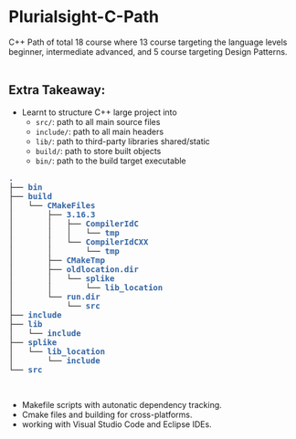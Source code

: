 # Plurialsight-C-Path
C++ Path of total 18 course where 13 course targeting the language levels beginner, intermediate advanced, and 5 course  targeting Design Patterns.   
</br>  

## Extra Takeaway:   
- Learnt to structure C++ large project into   
    - `src/`: path to all main source files   
    - `include/`: path to all main headers   
    - `lib/`: path to third-party libraries shared/static   
    - `build/`: path to store built objects   
    - `bin/`: path to the build target executable   

<pre><font color="#3465A4"><b>.</b></font>
├── <font color="#3465A4"><b>bin</b></font>
├── <font color="#3465A4"><b>build</b></font>
│   └── <font color="#3465A4"><b>CMakeFiles</b></font>
│       ├── <font color="#3465A4"><b>3.16.3</b></font>
│       │   ├── <font color="#3465A4"><b>CompilerIdC</b></font>
│       │   │   └── <font color="#3465A4"><b>tmp</b></font>
│       │   └── <font color="#3465A4"><b>CompilerIdCXX</b></font>
│       │       └── <font color="#3465A4"><b>tmp</b></font>
│       ├── <font color="#3465A4"><b>CMakeTmp</b></font>
│       ├── <font color="#3465A4"><b>oldlocation.dir</b></font>
│       │   └── <font color="#3465A4"><b>splike</b></font>
│       │       └── <font color="#3465A4"><b>lib_location</b></font>
│       └── <font color="#3465A4"><b>run.dir</b></font>
│           └── <font color="#3465A4"><b>src</b></font>
├── <font color="#3465A4"><b>include</b></font>
├── <font color="#3465A4"><b>lib</b></font>
│   └── <font color="#3465A4"><b>include</b></font>
├── <font color="#3465A4"><b>splike</b></font>
│   └── <font color="#3465A4"><b>lib_location</b></font>
│       └── <font color="#3465A4"><b>include</b></font>
└── <font color="#3465A4"><b>src</b></font>
</pre>
</br>   
    
- Makefile scripts with autonatic dependency tracking.   
- Cmake files and building for cross-platforms.   
- working with Visual Studio Code and Eclipse IDEs.   
</br>   
